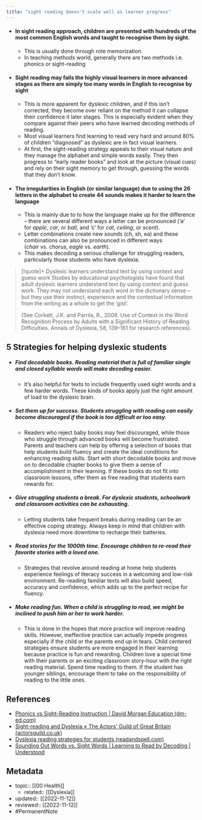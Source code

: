 ```yaml
---
title: "sight reading doesn't scale well as learner progress"
---
```


- #### In sight reading approach, children are presented with hundreds of the most common English words and taught to recognise them by sight.
	- This is usually done through rote memorization.
	- In teaching methods world, generally there are two methods i.e. phonics or sight-reading
- #### Sight reading may fails the highly visual learners in more advanced stages as there are simply too many words in English to recognise by sight
	- This is more apparent for dyslexic children, and if this isn’t corrected, they become over reliant on the method it can collapse their confidence it later stages. This is especially evident when they compare against their peers who have learned decoding methods of reading.
	-  Most visual learners find learning to read very hard and around 80% of children “diagnosed” as dyslexic are in fact visual learners.
	- At first, the sight-reading strategy appeals to their visual nature and they manage the alphabet and simple words easily. They then progress to “early reader books” and look at the picture (visual cues) and rely on their sight memory to get through, guessing the words that they don’t know.
- #### The irregularities in English (or similar language) due to using the 26 letters in the alphabet to create 44 sounds makes it harder to learn the language
	- This is mainly due to to how the language make up for the difference – there are several different ways a letter can be pronounced (‘a’ for _apple_, _car_, or _ball_, and ‘c’ for _cat_, _ceiling_, or _scent_).
	- Letter combinations create new sounds (ch, sh, ea) and these combinations can also be pronounced in different ways (_chair_ vs. _chorus_, _eagle_ vs. _earth_).
	- This makes decoding a serious challenge for struggling readers, particularly those students who have dyslexia.

> [!quote]+ Dyslexic learners understand text by using context and guess work
> Studies by educational psychologists have found that adult dyslexic learners understand text by using context and guess work. They may not understand each word in the dictionary sense – but they use their instinct, experience and the contextual information from the writing as a whole to get the ‘gist’.
> 
> (See Corkett, J.K. and Parrila, R., 2008. Use of Context in the Word Recognition Process by Adults with a Significant History of Reading Difficulties. Annals of Dyslexia, 58, 139–161 for research references).


## 5 Strategies for helping dyslexic students
- ##### **Find decodable books.** Reading material that is full of familiar single and closed syllable words will make decoding easier.
	- It’s also helpful for texts to include frequently used sight words and a few harder words. These kinds of books apply just the right amount of load to the dyslexic brain. 
- ##### **Set them up for success.** Students struggling with reading can easily become discouraged if the book is too difficult or too easy.
	- Readers who reject baby books may feel discouraged, while those who struggle through advanced books will become frustrated. Parents and teachers can help by offering a selection of books that help students build fluency and create the ideal conditions for enhancing reading skills. Start with short decodable books and move on to decodable chapter books to give them a sense of accomplishment in their learning. If these books do not fit into classroom lessons, offer them as free reading that students earn rewards for.
- ##### **Give struggling students a break.** For dyslexic students, schoolwork and classroom activities can be exhausting.
	- Letting students take frequent breaks during reading can be an effective coping strategy. Always keep in mind that children with dyslexia need more downtime to recharge their batteries. 
- ##### **Read stories for the 1000th time.** Encourage children to re-read their favorite stories with a loved one.
	- Strategies that revolve around reading at home help students experience feelings of literacy success in a welcoming and low-risk environment. Re-reading familiar texts will also build speed, accuracy and confidence, which adds up to the perfect recipe for fluency.
- ##### **Make reading fun.** When a child is struggling to read, we might be inclined to push him or her to work harder.
	- This is done in the hopes that more practice will improve reading skills. However, ineffective practice can actually impede progress especially if the child or the parents end up in tears. Child centered strategies ensure students are more engaged in their learning because practice is fun and rewarding. Children love a special time with their parents or an exciting classroom story-hour with the right reading material. Spend time reading to them. If the student has younger siblings, encourage them to take on the responsibility of reading to the little ones.

## References
- [Phonics vs Sight-Reading Instruction | David Morgan Education (dm-ed.com)](https://dm-ed.com/news/phonics-vs-sight-reading-instruction/)
- [Sight-reading and Dyslexia « The Actors' Guild of Great Britain (actorsguild.co.uk)](https://www.actorsguild.co.uk/sight-reading-and-dyslexia/)
- [Dyslexia reading strategies for students (readandspell.com)](https://www.readandspell.com/us/dyslexia-reading-strategies#:~:text=Children%20with%20dyslexia%20often%20have%20difficulty%20learning%20sight,have%20to%20recognize%20quickly%20to%20be%20fluent%20readers.)
- [Sounding Out Words vs. Sight Words | Learning to Read by Decoding | Understood](https://www.understood.org/en/articles/the-difference-between-decodable-and-non-decodable-words)

## Metadata
- topic:: [[00 Health]]
	- related:: [[Dyslexia]]
- updated:: [[2022-11-12]]
- reviewed:: [[2022-11-12]]
- #PermanentNote 
